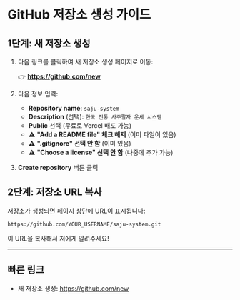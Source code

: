 # GitHub 저장소 생성 가이드

## 1단계: 새 저장소 생성

1. 다음 링크를 클릭하여 새 저장소 생성 페이지로 이동:

   👉 **https://github.com/new**

2. 다음 정보 입력:
   - **Repository name**: `saju-system`
   - **Description** (선택): `한국 전통 사주팔자 운세 시스템`
   - **Public** 선택 (무료로 Vercel 배포 가능)
   - ⚠️ **"Add a README file" 체크 해제** (이미 파일이 있음)
   - ⚠️ **".gitignore" 선택 안 함** (이미 있음)
   - ⚠️ **"Choose a license" 선택 안 함** (나중에 추가 가능)

3. **Create repository** 버튼 클릭

## 2단계: 저장소 URL 복사

저장소가 생성되면 페이지 상단에 URL이 표시됩니다:

```
https://github.com/YOUR_USERNAME/saju-system.git
```

이 URL을 복사해서 저에게 알려주세요!

---

## 빠른 링크
- 새 저장소 생성: https://github.com/new
